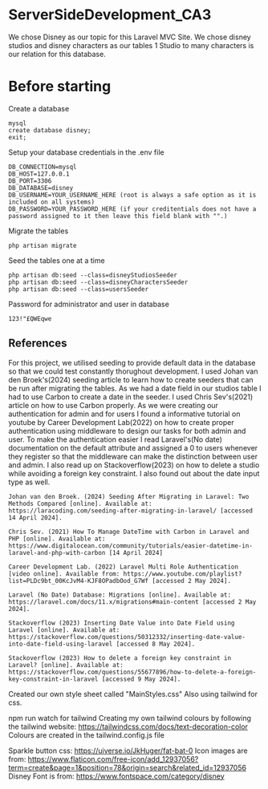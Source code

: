 # ServerSideDevelopment_CA3
We chose Disney as our topic for this Laravel MVC Site. We chose disney studios and disney characters as our tables 1 Studio to many characters is our relation for this database.

# Before starting 
Create a database <br>
```
mysql
create database disney;
exit;
```
Setup your database credentials in the .env file <br>
```
DB_CONNECTION=mysql
DB_HOST=127.0.0.1
DB_PORT=3306
DB_DATABASE=disney
DB_USERNAME=YOUR_USERNAME_HERE (root is always a safe option as it is included on all systems)
DB_PASSWORD=YOUR_PASSWORD_HERE (if your creditentials does not have a password assigned to it then leave this field blank with "".)
```
Migrate the tables
```
php artisan migrate
```
Seed the tables one at a time
```
php artisan db:seed --class=disneyStudiosSeeder
php artisan db:seed --class=disneyCharactersSeeder
php artisan db:seed --class=usersSeeder
```
Password for administrator and user in database
```
123!"£QWEqwe
```

## References <br>
For this project, we utilised seeding to provide default data in the database so that we could test constantly thorughout development. I used Johan van den Broek's(2024) seeding article to learn how to create seeders that can be run after migrating the tables. As we had a date field in our studios table I had to use Carbon to create a date in the seeder. I used Chris Sev's(2021) article on how to use Carbon properly. As we were creating our authentication for admin and for users I found a informative tutorial on youtube by Career Development Lab(2022) on how to create proper authentication using middleware to design our tasks for both admin and user. To make the authentication easier I read Laravel's(No date) documentation on the default attribute and assigned a 0 to users whenever they register so that the middleware can make the distinction between user and admin. I also read up on Stackoverflow(2023) on how to delete a studio while avoiding a foreign key constraint. I also found out about the date input type as well.
```
Johan van den Broek. (2024) Seeding After Migrating in Laravel: Two Methods Compared [online]. Available at: https://laracoding.com/seeding-after-migrating-in-laravel/ [accessed 14 April 2024].

Chris Sev. (2021) How To Manage DateTime with Carbon in Laravel and PHP [online]. Available at:  https://www.digitalocean.com/community/tutorials/easier-datetime-in-laravel-and-php-with-carbon [14 April 2024]

Career Development Lab. (2022) Laravel Multi Role Authentication [video online]. Available from: https://www.youtube.com/playlist?list=PLDc9bt_00KcJvM4-KJF8OPadbOod_G7Wf [accessed 2 May 2024].

Laravel (No Date) Database: Migrations [online]. Available at: https://laravel.com/docs/11.x/migrations#main-content [accessed 2 May 2024].

Stackoverflow (2023) Inserting Date Value into Date Field using Laravel [online]. Available at: https://stackoverflow.com/questions/50312332/inserting-date-value-into-date-field-using-laravel [accessed 8 May 2024].

Stackoverflow (2023) How to delete a foreign key constraint in Laravel? [online]. Available at: https://stackoverflow.com/questions/55677896/how-to-delete-a-foreign-key-constraint-in-laravel [accessed 9 May 2024].
```

Created our own style sheet called "MainStyles.css"
Also using tailwind for css. 

npm run watch for tailwind
Creating my own tailwind colours by following the tailwind website: https://tailwindcss.com/docs/text-decoration-color 
Colours are created in the tailwind.config.js file

Sparkle button css: https://uiverse.io/JkHuger/fat-bat-0 
Icon images are from: https://www.flaticon.com/free-icon/add_12937056?term=create&page=1&position=78&origin=search&related_id=12937056
Disney Font is from: https://www.fontspace.com/category/disney 